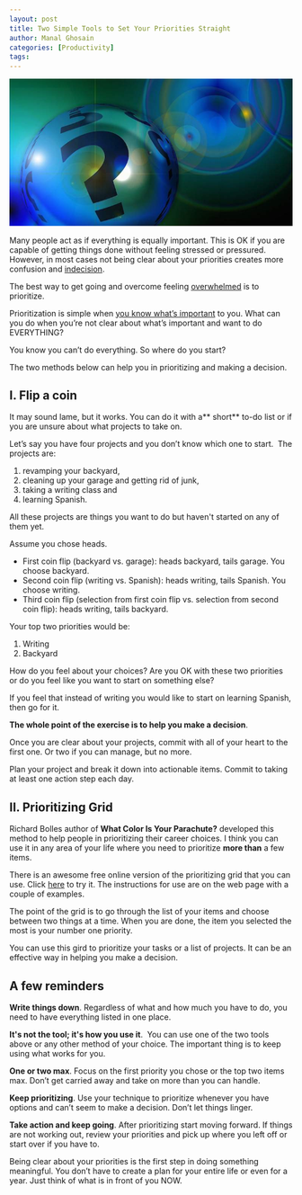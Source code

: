 ```yaml
---
layout: post
title: Two Simple Tools to Set Your Priorities Straight
author: Manal Ghosain
categories: [Productivity]
tags:
---
```


![Priority](/images/priority.jpg)

Many people act as if everything is equally important. This is OK if you are capable of getting things done without feeling stressed or pressured. However, in most cases not being clear about your priorities creates more confusion and [indecision](/dealing-with-indecision/). 

The best way to get going and overcome feeling [overwhelmed](/how-to-overcome-feeling-overwhelmed-and-start-moving/) is to prioritize. 

Prioritization is simple when [you know what’s important](/doing-what-matters-without-managing-your-time/) to you. What can you do when you’re not clear about what’s important and want to do EVERYTHING? 

You know you can’t do everything. So where do you start? 

The two methods below can help you in prioritizing and making a decision.  

## I. Flip a coin

It may sound lame, but it works. You can do it with a** short** to-do list or if you are unsure about what projects to take on. 

Let’s say you have four projects and you don’t know which one to start.  The projects are: 

  1. revamping your backyard,
  2. cleaning up your garage and getting rid of junk,
  3. taking a writing class and
  4. learning Spanish.

All these projects are things you want to do but haven't started on any of them yet. 

Assume you chose heads. 

  * First coin flip (backyard vs. garage): heads backyard, tails garage. You choose backyard.
  * Second coin flip (writing vs. Spanish): heads writing, tails Spanish. You choose writing.
  * Third coin flip (selection from first coin flip vs. selection from second coin flip): heads writing, tails backyard.

Your top two priorities would be: 
  1. Writing
  2. Backyard

How do you feel about your choices? Are you OK with these two priorities or do you feel like you want to start on something else? 

If you feel that instead of writing you would like to start on learning Spanish, then go for it. 

**The whole point of the exercise is to help you make a decision**. 

Once you are clear about your projects, commit with all of your heart to the first one. Or two if you can manage, but no more. 

Plan your project and break it down into actionable items. Commit to taking at least one action step each day. 

## II. Prioritizing Grid

Richard Bolles author of **What Color Is Your Parachute?** developed this method to help people in prioritizing their career choices. I think you can use it in any area of your life where you need to prioritize **more than** a few items. 

There is an awesome free online version of the prioritizing grid that you can use. Click [here](http://www.successonyourownterms.com/prioritizing-grid) to try it. The instructions for use are on the web page with a couple of examples. 

The point of the grid is to go through the list of your items and choose between two things at a time. When you are done, the item you selected the most is your number one priority. 

You can use this gird to prioritize your tasks or a list of projects. It can be an effective way in helping you make a decision. 

## A few reminders

**Write things down**. Regardless of what and how much you have to do, you need to have everything listed in one place. 

**It's not the tool; it's how you use it**.  You can use one of the two tools above or any other method of your choice. The important thing is to keep using what works for you. 

**One or two max**. Focus on the first priority you chose or the top two items max. Don’t get carried away and take on more than you can handle. 

**Keep prioritizing**. Use your technique to prioritize whenever you have options and can’t seem to make a decision. Don’t let things linger. 

**Take action and keep going**. After prioritizing start moving forward. If things are not working out, review your priorities and pick up where you left off or start over if you have to. 

Being clear about your priorities is the first step in doing something meaningful. You don’t have to create a plan for your entire life or even for a year. Just think of what is in front of you NOW.